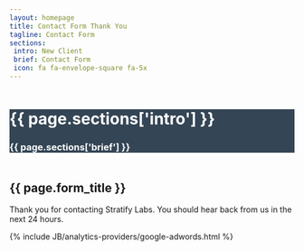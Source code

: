 ```yaml
---
layout: homepage
title: Contact Form Thank You
tagline: Contact Form
sections:
 intro: New Client
 brief: Contact Form
 icon: fa fa-envelope-square fa-5x
---
```


<div style="background: #344555; color: #fff;">
<div class="container">
	<div class="row" style="margin-top: 50px; margin-bottom: 50px;">
		<div class="col-md-3 text-center">
			<h1><i class="{{ page.sections['icon'] }}"></i></h1>
		</div>
		<div class="col-md-9">
			<h1><b>{{ page.sections['intro'] }}</b></h1>
			<h3>{{ page.sections['brief'] }}</h3>
		</div>
	</div>
</div>
</div>

<section class="content-section">
	<div class="container">
		<h2 class="section-heading">{{ page.form_title }}</h2>
    <div class="alert alert-success" role="alert"> Thank you for contacting Stratify Labs. You should hear back from us in the next 24 hours.</div>
	</div>
</section>

{% include JB/analytics-providers/google-adwords.html %}